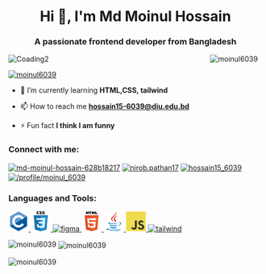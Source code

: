 <h1 align="center">Hi 👋, I'm Md Moinul Hossain</h1>
<h3 align="center">A passionate frontend developer from Bangladesh</h3>
<img align="left" width="400" src="https://i.pinimg.com/originals/8a/f4/fe/8af4febc154ad406079ce04b7e9f70ee.gif" alt="Coading2">
<img align="right" width="400" src="https://i.pinimg.com/originals/02/74/20/0274207612d515f49012c87803a9e631.gif" alt="">

<p align="left"> <img src="https://komarev.com/ghpvc/?username=moinul6039&label=Profile%20views&color=0e75b6&style=flat" alt="moinul6039" /> </p>

<p align="left"> <a href="https://github.com/ryo-ma/github-profile-trophy"><img src="https://github-profile-trophy.vercel.app/?username=moinul6039" alt="moinul6039" /></a> </p>

- 🌱 I’m currently learning **HTML,CSS, tailwind**

- 📫 How to reach me **hossain15-6039@diu.edu.bd**

- ⚡ Fun fact **I think I am funny**

<h3 align="left">Connect with me:</h3>
<p align="left">
<a href="https://linkedin.com/in/md-moinul-hossain-628b18217" target="blank"><img align="center" src="https://raw.githubusercontent.com/rahuldkjain/github-profile-readme-generator/master/src/images/icons/Social/linked-in-alt.svg" alt="md-moinul-hossain-628b18217" height="30" width="40" /></a>
<a href="https://fb.com/nirob.pathan17" target="blank"><img align="center" src="https://raw.githubusercontent.com/rahuldkjain/github-profile-readme-generator/master/src/images/icons/Social/facebook.svg" alt="nirob.pathan17" height="30" width="40" /></a>
<a href="https://www.hackerrank.com/hossain15_6039" target="blank"><img align="center" src="https://raw.githubusercontent.com/rahuldkjain/github-profile-readme-generator/master/src/images/icons/Social/hackerrank.svg" alt="hossain15_6039" height="30" width="40" /></a>
<a href="https://codeforces.com/profile//profile/moinul_6039" target="blank"><img align="center" src="https://raw.githubusercontent.com/rahuldkjain/github-profile-readme-generator/master/src/images/icons/Social/codeforces.svg" alt="/profile/moinul_6039" height="30" width="40" /></a>
</p>

<h3 align="left">Languages and Tools:</h3>
<p align="left"> <a href="https://www.cprogramming.com/" target="_blank" rel="noreferrer"> <img src="https://raw.githubusercontent.com/devicons/devicon/master/icons/c/c-original.svg" alt="c" width="40" height="40"/> </a> <a href="https://www.w3schools.com/css/" target="_blank" rel="noreferrer"> <img src="https://raw.githubusercontent.com/devicons/devicon/master/icons/css3/css3-original-wordmark.svg" alt="css3" width="40" height="40"/> </a> <a href="https://www.figma.com/" target="_blank" rel="noreferrer"> <img src="https://www.vectorlogo.zone/logos/figma/figma-icon.svg" alt="figma" width="40" height="40"/> </a> <a href="https://www.w3.org/html/" target="_blank" rel="noreferrer"> <img src="https://raw.githubusercontent.com/devicons/devicon/master/icons/html5/html5-original-wordmark.svg" alt="html5" width="40" height="40"/> </a> <a href="https://www.java.com" target="_blank" rel="noreferrer"> <img src="https://raw.githubusercontent.com/devicons/devicon/master/icons/java/java-original.svg" alt="java" width="40" height="40"/> </a> <a href="https://developer.mozilla.org/en-US/docs/Web/JavaScript" target="_blank" rel="noreferrer"> <img src="https://raw.githubusercontent.com/devicons/devicon/master/icons/javascript/javascript-original.svg" alt="javascript" width="40" height="40"/> </a> <a href="https://tailwindcss.com/" target="_blank" rel="noreferrer"> <img src="https://www.vectorlogo.zone/logos/tailwindcss/tailwindcss-icon.svg" alt="tailwind" width="40" height="40"/> </a> </p>

<p><img align="left" src="https://github-readme-stats.vercel.app/api/top-langs?username=moinul6039&show_icons=true&locale=en&layout=compact" alt="moinul6039" /></p>

<p>&nbsp;<img align="center" src="https://github-readme-stats.vercel.app/api?username=moinul6039&show_icons=true&locale=en" alt="moinul6039" /></p>

<p><img align="center" src="https://github-readme-streak-stats.herokuapp.com/?user=moinul6039&" alt="moinul6039" /></p>
